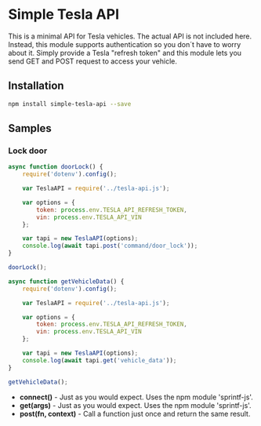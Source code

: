 # Simple Tesla API

This is a minimal API for Tesla vehicles. The actual API is not included here. 
Instead, this module supports authentication so you don´t have to
worry about it. Simply provide a Tesla "refresh token" and this
module lets you send GET and POST request to access your vehicle.

## Installation

````bash
npm install simple-tesla-api --save
````


## Samples

### Lock door

````javascript
async function doorLock() {	
	require('dotenv').config();

	var TeslaAPI = require('../tesla-api.js');

	var options = {
		token: process.env.TESLA_API_REFRESH_TOKEN,
		vin: process.env.TESLA_API_VIN
	};

	var tapi = new TeslaAPI(options);
	console.log(await tapi.post('command/door_lock'));
}

doorLock();
````

````javascript
async function getVehicleData() {	
	require('dotenv').config();

	var TeslaAPI = require('../tesla-api.js');

	var options = {
		token: process.env.TESLA_API_REFRESH_TOKEN,
		vin: process.env.TESLA_API_VIN
	};

	var tapi = new TeslaAPI(options);
	console.log(await tapi.get('vehicle_data'));
}

getVehicleData();
````

- **connect()**          - Just as you would expect. Uses the npm module 'sprintf-js'.
- **get(args)**         - Just as you would expect. Uses the npm module 'sprintf-js'.
- **post(fn, context)**      - Call a function just once and return the same result.

